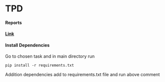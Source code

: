 # TPD

#### Reports
#### [Link](https://drive.google.com/drive/folders/1lNUAfheSgiorXfOeEX_yl6McxNwGfk4F?usp=sharing)

#### Install Dependencies
Go to chosen task and in main directory run
```
pip install -r requirements.txt
```
Addition dependencies add to requirements.txt file and run above comment
